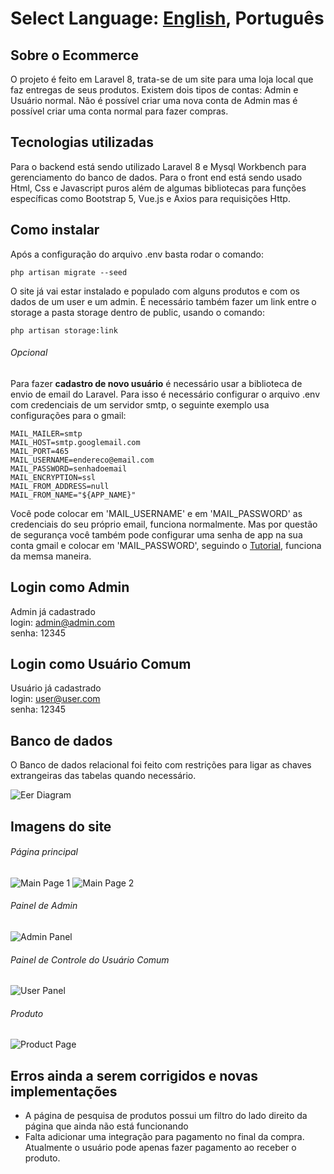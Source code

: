 Select Language: [English](https://github.com/andrenasc25/ecommerce-laravel), **Português**
========

## Sobre o Ecommerce

O projeto é feito em Laravel 8, trata-se de um site para uma loja local que faz entregas de seus produtos.
Existem dois tipos de contas: Admin e Usuário normal.
Não é possível criar uma nova conta de Admin mas é possível criar uma conta normal para fazer compras.

## Tecnologias utilizadas

Para o backend está sendo utilizado Laravel 8 e Mysql Workbench para gerenciamento do banco de dados. Para o front end está sendo usado Html, Css e Javascript puros além de algumas bibliotecas para funções específicas como Bootstrap 5, Vue.js e Axios para requisições Http.

## Como instalar

Após a configuração do arquivo .env basta rodar o comando:
```
php artisan migrate --seed
```
O site já vai estar instalado e populado com alguns produtos e com os dados de um user e um admin.
É necessário também fazer um link entre o storage a pasta storage dentro de public, usando o comando:
```
php artisan storage:link
```

###### Opcional

Para fazer **cadastro de novo usuário** é necessário usar a biblioteca de envio de email do Laravel. Para isso é necessário configurar o arquivo .env com credenciais de um servidor smtp, o seguinte exemplo usa configurações para o gmail:
```
MAIL_MAILER=smtp
MAIL_HOST=smtp.googlemail.com
MAIL_PORT=465
MAIL_USERNAME=endereco@email.com
MAIL_PASSWORD=senhadoemail
MAIL_ENCRYPTION=ssl
MAIL_FROM_ADDRESS=null
MAIL_FROM_NAME="${APP_NAME}"
```
Você pode colocar em 'MAIL_USERNAME' e em 'MAIL_PASSWORD' as credenciais do seu próprio email, funciona normalmente. Mas por questão de segurança você também pode configurar uma senha de app na sua conta gmail e colocar em 'MAIL_PASSWORD', seguindo o [Tutorial](https://support.google.com/mail/answer/185833?hl=pt-BR), funciona da memsa maneira.

## Login como Admin

Admin já cadastrado\
login: admin@admin.com\
senha: 12345

## Login como Usuário Comum

Usuário já cadastrado\
login: user@user.com\
senha: 12345

## Banco de dados

O Banco de dados relacional foi feito com restrições para ligar as chaves extrangeiras das tabelas quando necessário.

![Eer Diagram](https://raw.githubusercontent.com/andrenasc25/ecommerce-laravel/master/public/andrenasc25/eer-diagram.png)

## Imagens do site

###### Página principal

![Main Page 1](https://raw.githubusercontent.com/andrenasc25/ecommerce-laravel/master/public/andrenasc25/main-page-1.png)
![Main Page 2](https://raw.githubusercontent.com/andrenasc25/ecommerce-laravel/master/public/andrenasc25/main-page-2.png)

###### Painel de Admin

![Admin Panel](https://raw.githubusercontent.com/andrenasc25/ecommerce-laravel/master/public/andrenasc25/admin-panel.png)

###### Painel de Controle do Usuário Comum

![User Panel](https://raw.githubusercontent.com/andrenasc25/ecommerce-laravel/master/public/andrenasc25/user-panel.png)

###### Produto

![Product Page](https://raw.githubusercontent.com/andrenasc25/ecommerce-laravel/master/public/andrenasc25/product-page.png)

## Erros ainda a serem corrigidos e novas implementações

- A página de pesquisa de produtos possui um filtro do lado direito da página que ainda não está funcionando
- Falta adicionar uma integração para pagamento no final da compra. Atualmente o usuário pode apenas fazer pagamento ao receber o produto.